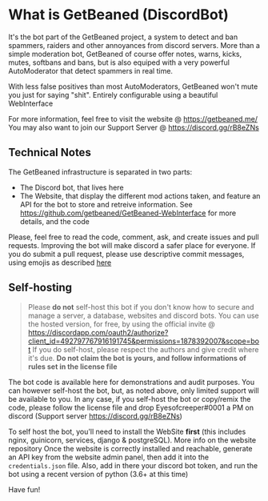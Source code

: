 # What is GetBeaned (DiscordBot)
It's the bot part of the GetBeaned project, a system to detect and ban spammers, raiders and other annoyances from discord servers.
More than a simple moderation bot, GetBeaned of course offer notes, warns, kicks, mutes, softbans and bans, but is also equiped with a very powerful AutoModerator that detect spammers in real time.

With less false positives than most AutoModerators, GetBeaned won't mute you just for saying "shit". Entirely configurable using a beautiful WebInterface

For more information, feel free to visit the website @ https://getbeaned.me/
You may also want to join our Support Server @ https://discord.gg/rB8eZNs

## Technical Notes

The GetBeaned infrastructure is separated in two parts:

- The Discord bot, that lives here
- The Website, that display the different mod actions taken, and feature an API for the bot to store and retreive information. See https://github.com/getbeaned/GetBeaned-WebInterface for more details, and the code

Please, feel free to read the code, comment, ask, and create issues and pull requests. Improving the bot will make discord a safer place for everyone.
If you do submit a pull request, please use descriptive commit messages, using emojis as described [here](https://gitmoji.carloscuesta.me/)

## Self-hosting
> Please **do not** self-host this bot if you don't know how to secure and manage a server, a database, websites and discord bots. You can use the hosted version, for free, by using the official invite @ https://discordapp.com/oauth2/authorize?client_id=492797767916191745&permissions=1878392007&scope=bot
> If you do self-host, please respect the authors and give credit where it's due. **Do not claim the bot is yours, and follow informations of rules set in the license file**

The bot code is available here for demonstrations and audit purposes. You can however self-host the bot, but, as noted above, only limited support will be available to you. In any case, if you self-host the bot or copy/remix the code, please follow the license file and drop Eyesofcreeper#0001 a PM on discord (Support server https://discord.gg/rB8eZNs)

To self host the bot, you'll need to install the WebSite **first** (this includes nginx, guinicorn, services, django & postgreSQL). More info on the website repository
Once the website is correctly installed and reachable, generate an API key from the website admin panel, then add it into the `credentials.json` file. Also, add in there your discord bot token, and run the bot using a recent version of python (3.6+ at this time)

Have fun!
